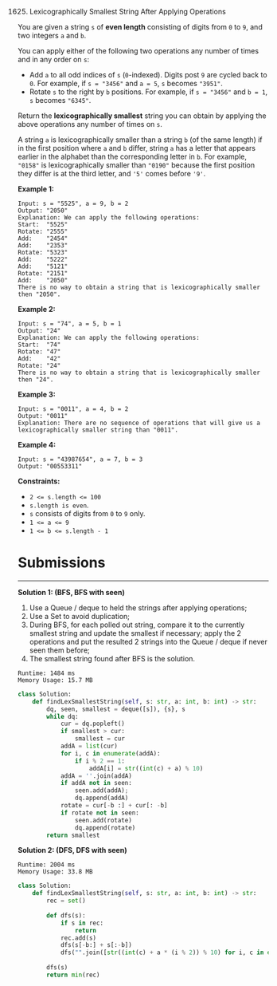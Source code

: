 1625. Lexicographically Smallest String After Applying Operations

You are given a string `s` of **even length** consisting of digits from `0` to `9`, and two integers `a` and `b`.

You can apply either of the following two operations any number of times and in any order on `s`:

* Add `a` to all odd indices of `s` (`0`-indexed). Digits post `9` are cycled back to `0`. For example, if `s = "3456"` and `a = 5`, `s` becomes `"3951"`.
* Rotate `s` to the right by `b` positions. For example, if `s = "3456"` and `b = 1`, `s` becomes `"6345"`.

Return the **lexicographically smallest** string you can obtain by applying the above operations any number of times on `s`.

A string `a` is lexicographically smaller than a string `b` (of the same length) if in the first position where `a` and `b` differ, string `a` has a letter that appears earlier in the alphabet than the corresponding letter in `b`. For example, `"0158"` is lexicographically smaller than `"0190"` because the first position they differ is at the third letter, and `'5'` comes before `'9'`.

 

**Example 1:**
```
Input: s = "5525", a = 9, b = 2
Output: "2050"
Explanation: We can apply the following operations:
Start:  "5525"
Rotate: "2555"
Add:    "2454"
Add:    "2353"
Rotate: "5323"
Add:    "5222"
​​​​​​​Add:    "5121"
​​​​​​​Rotate: "2151"
​​​​​​​Add:    "2050"​​​​​​​​​​​​
There is no way to obtain a string that is lexicographically smaller then "2050".
```

**Example 2:**
```
Input: s = "74", a = 5, b = 1
Output: "24"
Explanation: We can apply the following operations:
Start:  "74"
Rotate: "47"
​​​​​​​Add:    "42"
​​​​​​​Rotate: "24"​​​​​​​​​​​​
There is no way to obtain a string that is lexicographically smaller then "24".
```

**Example 3:**
```
Input: s = "0011", a = 4, b = 2
Output: "0011"
Explanation: There are no sequence of operations that will give us a lexicographically smaller string than "0011".
```

**Example 4:**
```
Input: s = "43987654", a = 7, b = 3
Output: "00553311"
```

**Constraints:**

* `2 <= s.length <= 100`
* `s.length is even`.
* `s` consists of digits from `0` to `9` only.
* `1 <= a <= 9`
* `1 <= b <= s.length - 1`

# Submissions
---
**Solution 1: (BFS, BFS with seen)**

1. Use a Queue / deque to held the strings after applying operations;
1. Use a Set to avoid duplication;
1. During BFS, for each polled out string, compare it to the currently smallest string and update the smallest if necessary; apply the 2 operations and put the resulted 2 strings into the Queue / deque if never seen them before;
1. The smallest string found after BFS is the solution.

```
Runtime: 1484 ms
Memory Usage: 15.7 MB
```
```python
class Solution:
    def findLexSmallestString(self, s: str, a: int, b: int) -> str:
        dq, seen, smallest = deque([s]), {s}, s
        while dq:
            cur = dq.popleft()
            if smallest > cur:
                smallest = cur
            addA = list(cur)    
            for i, c in enumerate(addA):
                if i % 2 == 1:
                    addA[i] = str((int(c) + a) % 10)
            addA = ''.join(addA)        
            if addA not in seen:
                seen.add(addA);
                dq.append(addA)
            rotate = cur[-b :] + cur[: -b]
            if rotate not in seen:
                seen.add(rotate)
                dq.append(rotate)
        return smallest
```

**Solution 2: (DFS, DFS with seen)**
```
Runtime: 2004 ms
Memory Usage: 33.8 MB
```
```python
class Solution:
    def findLexSmallestString(self, s: str, a: int, b: int) -> str:
        rec = set()
        
        def dfs(s):
            if s in rec:
                return           
            rec.add(s)
            dfs(s[-b:] + s[:-b])
            dfs("".join([str((int(c) + a * (i % 2)) % 10) for i, c in enumerate(s)]))
            
        dfs(s)
        return min(rec)
```